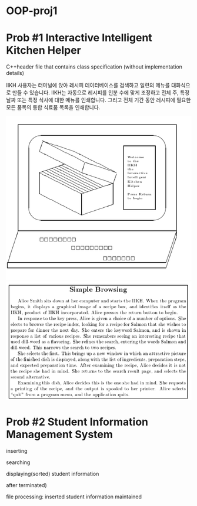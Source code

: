 # OOP-proj1

# Prob #1 Interactive Intelligent Kitchen Helper

C++header file that contains class specification (without implementation details)

IIKH 사용자는 터미널에 앉아 레시피 데이터베이스를 검색하고 일련의 메뉴를 대화식으로 만들 수 있습니다.
IIKH는 자동으로 레시피를 인분 수에 맞게 조정하고 전체 주, 특정 날짜 또는 특정 식사에 대한 메뉴를 인쇄합니다. 그리고 전체 기간 동안 레시피에 필요한 모든 품목의 통합 식료품 목록을 인쇄합니다.

![1](https://github.com/CAU-LetsCode/OOP-proj1/blob/main/Assignment-Description/img/1.png)
![2](https://github.com/CAU-LetsCode/OOP-proj1/blob/main/Assignment-Description/img/2.png)

# Prob #2 Student Information Management System

inserting

searching

displaying(sorted) student information

after terminated)

file processing: inserted student information maintained
